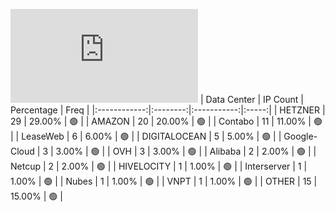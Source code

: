 ![Diagramm](https://github.com/obajay/StateSync-snapshots/blob/main/Projects/Oraichain/1/README.md)
| Data Center | IP Count | Percentage | Freq |
|:------------:|:--------:|:-----------:|:-----:|
| HETZNER | 29 | 29.00% | 🟢 |
| AMAZON | 20 | 20.00% | 🟢 |
| Contabo | 11 | 11.00% | 🟢 |
| LeaseWeb | 6 | 6.00% | 🟢 |
| DIGITALOCEAN | 5 | 5.00% | 🟢 |
| Google-Cloud | 3 | 3.00% | 🟢 |
| OVH | 3 | 3.00% | 🟢 |
| Alibaba | 2 | 2.00% | 🟢 |
| Netcup | 2 | 2.00% | 🟢 |
| HIVELOCITY | 1 | 1.00% | 🟢 |
| Interserver | 1 | 1.00% | 🟢 |
| Nubes | 1 | 1.00% | 🟢 |
| VNPT | 1 | 1.00% | 🟢 |
| OTHER | 15 | 15.00% | 🟢 |